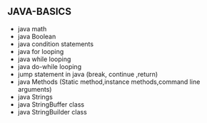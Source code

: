 ## JAVA-BASICS 
* java math 
* java Boolean     
* java condition statements
* java for looping 
* java while looping  
* java do-while looping 
* jump statement in java (break, continue ,return)
* java Methods (Static method,instance methods,command line arguments)
* java Strings 
* java  StringBuffer class    
* java StringBuilder class   
  
 
